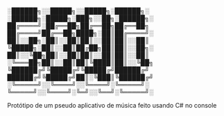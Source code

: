 
░██████╗░░█████╗░░█████╗░██████╗░  ░██████╗░█████╗░███╗░░██╗░██████╗░
██╔════╝░██╔══██╗██╔══██╗██╔══██╗  ██╔════╝██╔══██╗████╗░██║██╔════╝░
██║░░██╗░██║░░██║██║░░██║██║░░██║  ╚█████╗░██║░░██║██╔██╗██║██║░░██╗░
██║░░╚██╗██║░░██║██║░░██║██║░░██║  ░╚═══██╗██║░░██║██║╚████║██║░░╚██╗
╚██████╔╝╚█████╔╝╚█████╔╝██████╔╝  ██████╔╝╚█████╔╝██║░╚███║╚██████╔╝
░╚═════╝░░╚════╝░░╚════╝░╚═════╝░  ╚═════╝░░╚════╝░╚═╝░░╚══╝░╚═════╝░

Protótipo de um pseudo aplicativo de música feito usando C# no console
